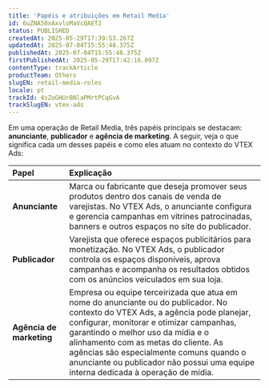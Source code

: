 ```yaml
---
title: 'Papéis e atribuições em Retail Media'
id: 6uZNA50xAxvloMaVcQAET2
status: PUBLISHED
createdAt: 2025-05-29T17:39:53.267Z
updatedAt: 2025-07-04T15:55:48.375Z
publishedAt: 2025-07-04T15:55:48.375Z
firstPublishedAt: 2025-05-29T17:42:16.097Z
contentType: trackArticle
productTeam: Others
slugEN: retail-media-roles
locale: pt
trackId: 4sZoGHUrBNlaPMrtPCqGvA
trackSlugEN: vtex-ads
---
```


Em uma operação de Retail Media, três papéis principais se destacam: **anunciante**, **publicador** e **agência de marketing**. A seguir, veja o que significa cada um desses papéis e como eles atuam no contexto do VTEX Ads:

| Papel | Explicação |
| :---- | :---- |
| **Anunciante** | Marca ou fabricante que deseja promover seus produtos dentro dos canais de venda de varejistas. No VTEX Ads, o anunciante configura e gerencia campanhas em vitrines patrocinadas, banners e outros espaços no site do publicador. |
| **Publicador** | Varejista que oferece espaços publicitários para monetização. No VTEX Ads, o publicador controla os espaços disponíveis, aprova campanhas e acompanha os resultados obtidos com os anúncios veiculados em sua loja. |
| **Agência de marketing** | Empresa ou equipe terceirizada que atua em nome do anunciante ou do publicador. No contexto do VTEX Ads, a agência pode planejar, configurar, monitorar e otimizar campanhas, garantindo o melhor uso da mídia e o alinhamento com as metas do cliente. As agências são especialmente comuns quando o anunciante ou publicador não possui uma equipe interna dedicada à operação de mídia. |
